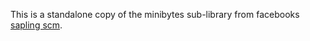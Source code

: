 This is a standalone copy of the minibytes sub-library from facebooks [sapling scm](https://github.com/facebook/sapling).

